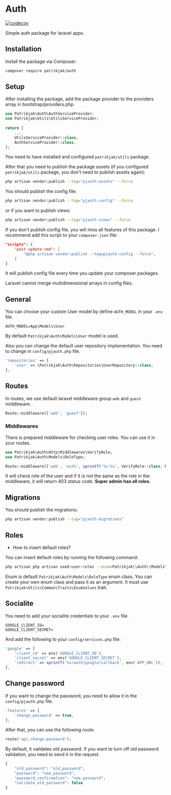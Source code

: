 # Auth

[![codecov](https://codecov.io/gh/patrikjak/auth/graph/badge.svg?token=A13B5F9FMZ)](https://codecov.io/gh/patrikjak/auth)

Simple auth package for laravel apps.

## Installation

Install the package via Composer:

```bash
composer require patrikjak/auth
```

## Setup
After installing the package, add the package provider to the providers array in bootstrap/providers.php.

```php
use Patrikjak\Auth\AuthServiceProvider;
use Patrikjak\Utils\UtilsServiceProvider;
 
return [
    ...
    UtilsServiceProvider::class,
    AuthServiceProvider::class,
];
```

You need to have installed and configured `patrikjak/utils` package.

After that you need to publish the package assets (if you configured `patrikjak/utils` package, you don't need to publish assets again):

```bash
php artisan vendor:publish --tag="pjauth-assets" --force
```

You should publish the config file:

```bash
php artisan vendor:publish --tag="pjauth-config" --force
```

or if you want to publish views:

```bash
php artisan vendor:publish --tag="pjauth-views" --force
```

If you don't publish config file, you will miss all features of this package. I recommend add this script to your `composer.json` file:

```json
"scripts": {
    "post-update-cmd": [
        "@php artisan vendor:publish --tag=pjauth-config --force",
    ]
}
```

It will publish config file every time you update your composer packages.

Laravel cannot merge multidimensional arrays in config files.

## General

You can choose your custom User model by define `AUTH_MODEL` in your `.env` file.

```env
AUTH_MODEL=App\Models\User
```

By default `Patrikjak\Auth\Models\User` model is used.

Also you can change the default user repository implementation. You need to change in `config/pjauth.php` file.

```php
'repositories' => [
    'user' => \Patrikjak\Auth\Repositories\UserRepository::class,
],
```

## Routes
In routes, we use default laravel middleware group `web` and `guest` middleware.

```php
Route::middleware(['web', 'guest']);
```

### Middlewares

There is prepared middleware for checking user roles. You can use it in your routes.

```php
use Patrikjak\Auth\Http\Middlewares\VerifyRole;
use Patrikjak\Auth\Models\RoleType;

Route::middleware(['web', 'auth', sprintf('%s:%s', VerifyRole::class, RoleType::ADMIN->value)]);
```

It will check role of the user and if it is not the same as the role in the middleware, it will return 403 status code.
**Super admin has all roles.**

## Migrations

You should publish the migrations:

```bash
php artisan vendor:publish --tag="pjauth-migrations"
```

## Roles
- How to insert default roles?

You can insert default roles by running the following command:

```bash
php artisan php artisan seed:user-roles --enum=Patrikjak\\Auth\\Models\\RoleType
```

Enum is default `Patrikjak\Auth\Models\RoleType` enum class. You can create your own enum class and pass it as an argument.
It must use `Patrikjak\Utils\Common\Traits\EnumValues` trait.

## Socialite

You need to add your socialite credentials to your `.env` file.

```env
GOOGLE_CLIENT_ID=
GOOGLE_CLIENT_SECRET=
```

And add the following to your `config/services.php` file:

```php
'google' => [
    'client_id' => env('GOOGLE_CLIENT_ID'),
    'client_secret' => env('GOOGLE_CLIENT_SECRET'),
    'redirect' => sprintf('%s/auth/google/callback', env('APP_URL')),
],
```

## Change password

If you want to change the password, you need to allow it in the `config/pjauth.php` file.

```php
'features' => [
    'change_password' => true,
],
```

After that, you can use the following route:

```php
route('api.change-password');
```

By default, it validates old password. If you want to turn off old password validation, you need to send it in the request.

```php
{
    "old_password": "old_password",
    "password": "new_password",
    "password_confirmation": "new_password",
    "validate_old_password": false
}
```